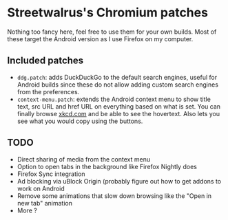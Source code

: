 # Streetwalrus's Chromium patches

Nothing too fancy here, feel free to use them for your own builds. Most of these
target the Android version as I use Firefox on my computer.


## Included patches

- `ddg.patch`: adds DuckDuckGo to the default search engines, useful
for Android builds since these do not allow adding custom search engines
from the preferences.
- `context-menu.patch`: extends the Android context menu to show title text,
src URL and href URL on everything based on what is set. You can finally browse
[xkcd.com](https://xkcd.com/) and be able to see the hovertext. Also lets you
see what you would copy using the buttons.


## TODO

- Direct sharing of media from the context menu
- Option to open tabs in the background like Firefox Nightly does
- Firefox Sync integration
- Ad blocking via uBlock Origin (probably figure out how to get addons to work
on Android
- Remove some animations that slow down browsing like the "Open in new tab"
animation
- More ?
